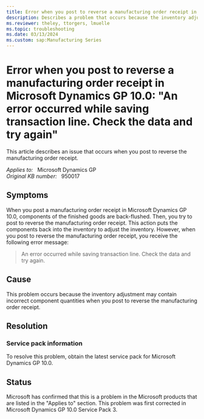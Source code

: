 ```yaml
---
title: Error when you post to reverse a manufacturing order receipt in Microsoft Dynamics GP 10.0
description: Describes a problem that occurs because the inventory adjustment may contain incorrect component quantities when you post to reverse the manufacturing order receipt.
ms.reviewer: theley, ttorgers, lmuelle
ms.topic: troubleshooting
ms.date: 03/13/2024
ms.custom: sap:Manufacturing Series
---
```

# Error when you post to reverse a manufacturing order receipt in Microsoft Dynamics GP 10.0: "An error occurred while saving transaction line. Check the data and try again"

This article describes an issue that occurs when you post to reverse the manufacturing order receipt.

_Applies to:_ &nbsp; Microsoft Dynamics GP  
_Original KB number:_ &nbsp; 950017

## Symptoms

When you post a manufacturing order receipt in Microsoft Dynamics GP 10.0, components of the finished goods are back-flushed. Then, you try to post to reverse the manufacturing order receipt. This action puts the components back into the inventory to adjust the inventory. However, when you post to reverse the manufacturing order receipt, you receive the following error message:
> An error occurred while saving transaction line. Check the data and try again.

## Cause

This problem occurs because the inventory adjustment may contain incorrect component quantities when you post to reverse the manufacturing order receipt.

## Resolution

### Service pack information

To resolve this problem, obtain the latest service pack for Microsoft Dynamics GP 10.0.

## Status

Microsoft has confirmed that this is a problem in the Microsoft products that are listed in the "Applies to" section. This problem was first corrected in Microsoft Dynamics GP 10.0 Service Pack 3.
